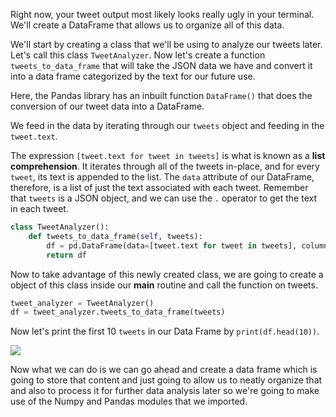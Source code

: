 Right now, your tweet output most likely looks really ugly in your terminal. We'll create a DataFrame that allows us to organize all of this data. 

We'll start by creating a class that we'll be using to analyze our tweets later. Let's call this class `TweetAnalyzer`.  Now let's create a function `tweets_to_data_frame` that will take the JSON data we have and convert it into a data frame categorized by the text for our future use.

Here, the Pandas library has an inbuilt function `DataFrame()` that does the conversion of our tweet data into a DataFrame. 

We feed in the data by iterating through our `tweets` object and feeding in the `tweet.text`. 

The expression `[tweet.text for tweet in tweets]` is what is known as a **list comprehension**. It iterates through all of the tweets in-place, and for every `tweet`, its text is appended to the list. The `data` attribute of our DataFrame, therefore, is a list of just the text associated with each tweet. Remember that `tweets` is a JSON object, and we can use the `.` operator to get the text in each tweet.

```python
class TweetAnalyzer():
    def tweets_to_data_frame(self, tweets):
    	df = pd.DataFrame(data=[tweet.text for tweet in tweets], columns=['Tweets'])
        return df
```

Now to take advantage of this newly created class, we are going to create a object of this class inside our **main** routine and call the function on tweets.

```python
tweet_analyzer = TweetAnalyzer()
df = tweet_analyzer.tweets_to_data_frame(tweets)
```

 Now let's print the first 10 `tweets` in our Data Frame by `print(df.head(10))`.

<img src="https://i.postimg.cc/dtWPwnX6/Annotation-2020-01-09-220514.png">

Now what we can do is we can go ahead and create a data frame which is going to store that content and just going to allow us to neatly organize that and also to process it for further data analysis later so we're going to make use of the Numpy and Pandas modules that we imported.


